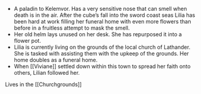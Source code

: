
- A paladin to Kelemvor. Has a very sensitive nose that can smell when death is in the air. After the cube’s fall into the sword coast seas Lilia has been hard at work filling her funeral home with even more flowers than before in a fruitless attempt to mask the smell.
- Her old helm lays unused on her desk. She has repurposed it into a flower pot.
- Lilia is currently living on the grounds of the local church of Lathander. She is tasked with assisting them with the upkeep of the grounds. Her home doubles as a funeral home. 
- When [[Viviane]] settled down within this town to spread her faith onto others, Lilian followed her.

Lives in the [[Churchgrounds]] 